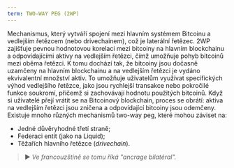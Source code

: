```yaml
---
term: TWO-WAY PEG (2WP)
---
```


Mechanismus, který vytváří spojení mezi hlavním systémem Bitcoinu a vedlejším řetězcem (nebo drivechainem), což je laterální řetězec. 2WP zajišťuje pevnou hodnotovou korelaci mezi bitcoiny na hlavním blockchainu a odpovídajícími aktivy na vedlejším řetězci, čímž umožňuje pohyb bitcoinů mezi oběma řetězci. K tomu dochází tak, že bitcoiny jsou dočasně uzamčeny na hlavním blockchainu a na vedlejším řetězci je vydáno ekvivalentní množství aktiv. To umožňuje uživatelům využívat specifických výhod vedlejšího řetězce, jako jsou rychlejší transakce nebo pokročilé funkce soukromí, přičemž si zachovávají hodnotu použitých bitcoinů. Když si uživatelé přejí vrátit se na Bitcoinový blockchain, proces se obrátí: aktiva na vedlejším řetězci jsou zničena a odpovídající bitcoiny jsou odemčeny. Existuje mnoho různých mechanismů two-way peg, které mohou záviset na:
* Jedné důvěryhodné třetí straně;
* Federaci entit (jako na Liquid);
* Těžařích hlavního řetězce (*drivechain*).

> ► *Ve francouzštině se tomu říká "ancrage bilatéral".*